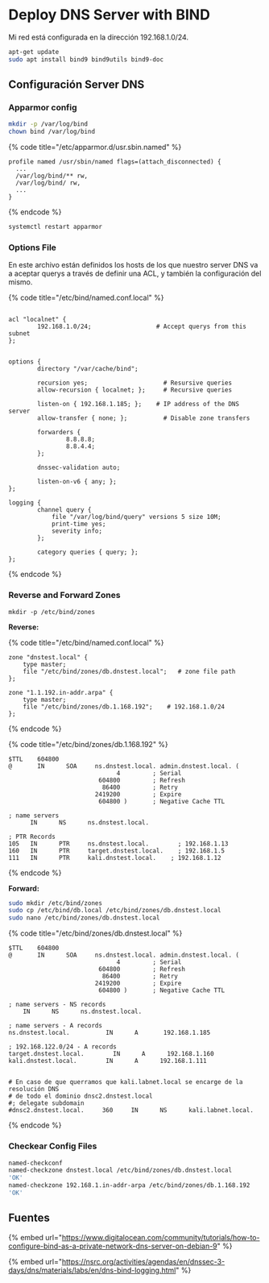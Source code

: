 # Deploy DNS Server with BIND



Mi red está configurada en la dirección 192.168.1.0/24.

```bash
apt-get update
sudo apt install bind9 bind9utils bind9-doc
```



## Configuración Server DNS

### Apparmor config

```bash
mkdir -p /var/log/bind
chown bind /var/log/bind
```

{% code title="/etc/apparmor.d/usr.sbin.named" %}
```typoscript
profile named /usr/sbin/named flags=(attach_disconnected) {
  ...
  /var/log/bind/** rw,
  /var/log/bind/ rw,
  ...
}
```
{% endcode %}

```bash
systemctl restart apparmor
```

### Options File

En este archivo están definidos los hosts de los que nuestro server DNS va a aceptar querys a través de definir una ACL, y también la configuración del mismo.

{% code title="/etc/bind/named.conf.local" %}
```tsconfig

acl "localnet" {
        192.168.1.0/24;                  # Accept querys from this subnet
};


options {
        directory "/var/cache/bind";

        recursion yes;                     # Resursive queries
        allow-recursion { localnet; };     # Recursive queries

        listen-on { 192.168.1.185; };    # IP address of the DNS server
        allow-transfer { none; };          # Disable zone transfers

        forwarders {
                8.8.8.8;
                8.8.4.4;
        };

        dnssec-validation auto;

        listen-on-v6 { any; };
};

logging {
        channel query {
            file "/var/log/bind/query" versions 5 size 10M;
            print-time yes;
            severity info;
        };

        category queries { query; };
};

```
{% endcode %}



### Reverse and Forward Zones

`mkdir -p /etc/bind/zones`

**Reverse:**

{% code title="/etc/bind/named.conf.local" %}
```typoscript
zone "dnstest.local" {
    type master;
    file "/etc/bind/zones/db.dnstest.local";   # zone file path
};

zone "1.1.192.in-addr.arpa" {
    type master;
    file "/etc/bind/zones/db.1.168.192";    # 192.168.1.0/24
};
```
{% endcode %}

{% code title="/etc/bind/zones/db.1.168.192" %}
```typoscript
$TTL    604800
@       IN      SOA     ns.dnstest.local. admin.dnstest.local. (
                              4         ; Serial
                         604800         ; Refresh
                          86400         ; Retry
                        2419200         ; Expire
                         604800 )       ; Negative Cache TTL

; name servers
      IN      NS      ns.dnstest.local.

; PTR Records
105   IN      PTR     ns.dnstest.local.        ; 192.168.1.13
160   IN      PTR     target.dnstest.local.    ; 192.168.1.5
111   IN      PTR     kali.dnstest.local.    ; 192.168.1.12
```
{% endcode %}

**Forward:**

```bash
sudo mkdir /etc/bind/zones
sudo cp /etc/bind/db.local /etc/bind/zones/db.dnstest.local
sudo nano /etc/bind/zones/db.dnstest.local
```

{% code title="/etc/bind/zones/db.dnstest.local" %}
```typoscript
$TTL    604800
@       IN      SOA     ns.dnstest.local. admin.dnstest.local. (
                              4         ; Serial
                         604800         ; Refresh
                          86400         ; Retry
                        2419200         ; Expire
                         604800 )       ; Negative Cache TTL

; name servers - NS records
    IN      NS      ns.dnstest.local.

; name servers - A records
ns.dnstest.local.          IN      A       192.168.1.185

; 192.168.122.0/24 - A records
target.dnstest.local.        IN      A      192.168.1.160
kali.dnstest.local.        IN      A      192.168.1.111


# En caso de que querramos que kali.labnet.local se encarge de la resolución DNS
# de todo el dominio dnsc2.dnstest.local
#; delegate subdomain  
#dnsc2.dnstest.local.     360     IN      NS      kali.labnet.local.
```
{% endcode %}

### Checkear Config Files

```bash
named-checkconf
named-checkzone dnstest.local /etc/bind/zones/db.dnstest.local
'OK'
named-checkzone 192.168.1.in-addr-arpa /etc/bind/zones/db.1.168.192
'OK'
```



## Fuentes

{% embed url="https://www.digitalocean.com/community/tutorials/how-to-configure-bind-as-a-private-network-dns-server-on-debian-9" %}

{% embed url="https://nsrc.org/activities/agendas/en/dnssec-3-days/dns/materials/labs/en/dns-bind-logging.html" %}
